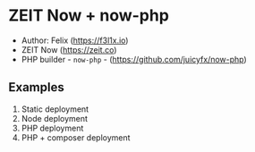 # ZEIT Now + now-php

- Author: Felix (https://f3l1x.io)
- ZEIT Now (https://zeit.co)
- PHP builder - `now-php` - (https://github.com/juicyfx/now-php)

## Examples

1. Static deployment
2. Node deployment
3. PHP deployment
4. PHP + composer deployment
